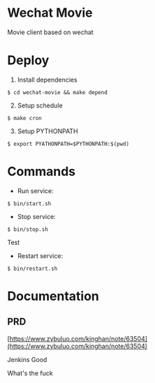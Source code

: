 # Wechat Movie
Movie client based on wechat

# Deploy

1. Install dependencies

 `$ cd wechat-movie && make depend`

2. Setup schedule

 `$ make cron`

3. Setup PYTHONPATH

 `$ export PYATHONPATH=$PYTHONPATH:$(pwd)`

# Commands

- Run service:

 `$ bin/start.sh`

- Stop service:

 `$ bin/stop.sh`
 
 Test

- Restart service:

 `$ bin/restart.sh`

# Documentation
## PRD
[https://www.zybuluo.com/kinghan/note/63504](https://www.zybuluo.com/kinghan/note/63504)

Jenkins Good



What's the fuck
